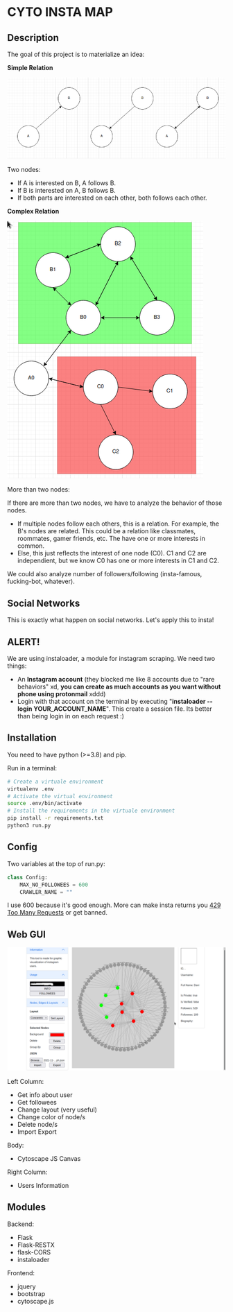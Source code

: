 # CYTO INSTA MAP

## Description

The goal of this project is to materialize an idea:

**Simple Relation**

![Simple Relation](docs/simple-relation.png)

Two nodes:

- If A is interested on B, A follows B.
- If B is interested on A, B follows B.
- If both parts are interested on each other, both follows each other.

**Complex Relation**

![Complex Relation](docs/complex-relation.png)

More than two nodes:

If there are more than two nodes, we have to analyze the behavior of those nodes.

- If multiple nodes follow each others, this is a relation. For example, the B's nodes are related. This could be a relation like classmates, roommates, gamer friends, etc. The have one or more interests in common.
- Else, this just reflects the interest of one node (C0). C1 and C2 are independient, but we know C0 has one or more interests in C1 and C2.

We could also analyze number of followers/following (insta-famous, fucking-bot, whatever).

## Social Networks

This is exactly what happen on social networks. Let's apply this to insta!

## ALERT!

We are using instaloader, a module for instagram scraping. We need two things:

- An **Instagram account** (they blocked me like 8 accounts due to "rare behaviors" xd, **you can create as much accounts as you want without phone using protonmail** xddd)
- Login with that account on the terminal by executing "**instaloader --login YOUR_ACCOUNT_NAME**". This create a session file. Its better than being login in on each request :)

## Installation

You need to have python (>=3.8) and pip.

Run in a terminal:

```bash
# Create a virtuale environment
virtualenv .env
# Activate the virtual environment
source .env/bin/activate
# Install the requirements in the virtuale environment
pip install -r requirements.txt
python3 run.py
```

## Config

Two variables at the top of run.py:

```python
class Config:
    MAX_NO_FOLLOWEES = 600
    CRAWLER_NAME = ""
```

I use 600 because it's good enough. More can make insta returns you [429 Too Many Requests](https://instaloader.github.io/troubleshooting.html) or get banned.

## Web GUI

![Web GUI](docs/gui.png)

Left Column:

- Get info about user
- Get followees
- Change layout (very useful)
- Change color of node/s
- Delete node/s
- Import Export

Body:

- Cytoscape JS Canvas

Right Column:

- Users Information

## Modules

Backend:

- Flask
- Flask-RESTX
- flask-CORS
- instaloader

Frontend:

- jquery
- bootstrap
- cytoscape.js